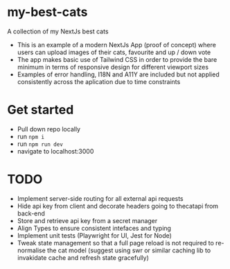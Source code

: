 # my-best-cats
 A collection of my NextJs best cats

 - This is an example of a modern NextJs App (proof of concept) where users can upload images of their cats, favourite and up / down vote
 - The app makes basic use of Tailwind CSS in order to provide the bare minimum in terms of responsive design for different viewport sizes
 - Examples of error handling, I18N and A11Y are included but not applied consistently across the aplication due to time constraints

# Get started

- Pull down repo locally
- run `npm i`
- run `npm run dev`
- navigate to localhost:3000

# TODO

- Implement server-side routing for all external api requests
- Hide api key from client and decorate headers going to thecatapi from back-end
- Store and retrieve api key from a secret manager
- Align Types to ensure consistent intefaces and typing
- Implement unit tests (Playwright for UI, Jest for Node)
- Tweak state management so that a full page reload is not required to re-normalise the cat model (suggest using swr or similar caching lib to invakidate cache and refresh state gracefully)
